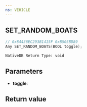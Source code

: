 ```yaml
---
ns: VEHICLE
---
```

## SET_RANDOM_BOATS

```c
// 0x84436EC293B1415F 0xB505BD89
Any SET_RANDOM_BOATS(BOOL toggle);
```

```
NativeDB Return Type: void
```

## Parameters
* **toggle**: 

## Return value
